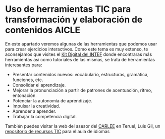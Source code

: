 # Uso de herramientas TIC para transformación y elaboración de contenidos AICLE

En este apartado veremos algunas de las herramientas que podemos usar para crear ejercicios interactivos. Como este tema es muy extenso, te aconsejamos que visites el [Kit Digital del INTEF](http://formacion.educalab.es/course/view.php?id=483) donde encontraras más herramientas así como tutoriales de las mismas, se trata de herramientas interesantes para:

* Presentar contenidos nuevos: vocabulario, estructuras, gramática, funciones, etc.
* Consolidar el aprendizaje.
* Mejorar la pronunciación a partir de patrones de acentuación, ritmo, entonación.
* Potenciar la autonomía de aprendizaje.
* Impulsar la creatividad.
* Aprender a aprender.
* Trabajar la competencia digital.

También puedes visitar la web del asesor del [CARLEE](https://www.carleearagon.es/) en Teruel, Luis Gil, un [repositorio de recursos TIC](https://idiomastic.wixsite.com/idiomastic) para el aula de idiomas




